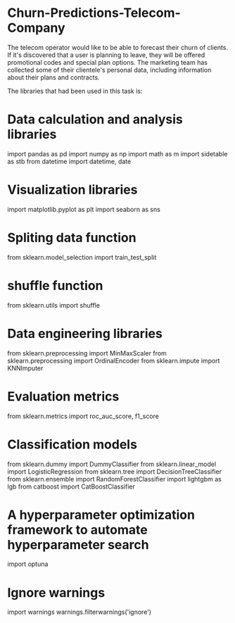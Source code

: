 # Churn-Predictions-Telecom-Company
The telecom operator would like to be able to forecast their churn of clients. If it's discovered that a user is planning to leave, they will be offered promotional codes and special plan options. The marketing team has collected some of their clientele's personal data, including information about their plans and contracts.

The libraries that had been used in this task is:

# Data calculation and analysis libraries
import pandas as pd
import numpy as np
import math as m
import sidetable as stb
from datetime import datetime, date

# Visualization libraries
import matplotlib.pyplot as plt
import seaborn as sns

# Spliting data function
from sklearn.model_selection import train_test_split

# shuffle function
from sklearn.utils import shuffle

# Data engineering libraries
from sklearn.preprocessing import MinMaxScaler
from sklearn.preprocessing import OrdinalEncoder
from sklearn.impute import KNNImputer

# Evaluation metrics 
from sklearn.metrics import roc_auc_score, f1_score

# Classification models
from sklearn.dummy import DummyClassifier
from sklearn.linear_model import LogisticRegression
from sklearn.tree import DecisionTreeClassifier
from sklearn.ensemble import RandomForestClassifier
import lightgbm as lgb
from catboost import CatBoostClassifier

# A hyperparameter optimization framework to automate hyperparameter search
import optuna

# Ignore warnings
import warnings
warnings.filterwarnings('ignore')
